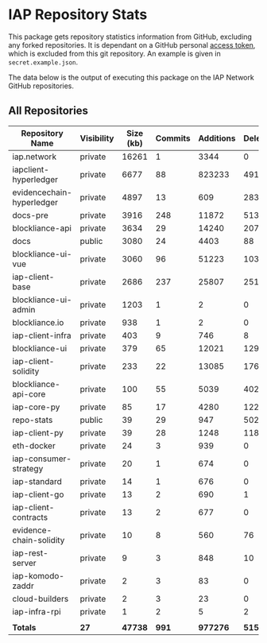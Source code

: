 # IAP Repository Stats

This package gets repository statistics information from GitHub, excluding any forked repositories. It is dependant on a GitHub personal [access token](https://github.com/settings/tokens), which is excluded from this git repository. An example is given in `secret.example.json`.

The data below is the output of executing this package on the IAP Network GitHub repositories.

## All Repositories

| Repository Name | Visibility | Size (kb) | Commits | Additions | Deletions | Authors |
| --------------- | ---------- | --------- | ------- | --------- | --------- | ------- |
| iap.network | private | 16261 | 1 | 3344 | 0 | 1 |
| iapclient-hyperledger | private | 6677 | 88 | 823233 | 491893 | 4 |
| evidencechain-hyperledger | private | 4897 | 13 | 609 | 283 | 2 |
| docs-pre | private | 3916 | 248 | 11872 | 5137 | 7 |
| blockliance-api | private | 3634 | 29 | 14240 | 2073 | 5 |
| docs | public | 3080 | 24 | 4403 | 88 | 5 |
| blockliance-ui-vue | private | 3060 | 96 | 51223 | 10309 | 2 |
| iap-client-base | private | 2686 | 237 | 25807 | 2512 | 7 |
| blockliance-ui-admin | private | 1203 | 1 | 2 | 0 | 1 |
| blockliance.io | private | 938 | 1 | 2 | 0 | 1 |
| iap-client-infra | private | 403 | 9 | 746 | 8 | 3 |
| blockliance-ui | private | 379 | 65 | 12021 | 1294 | 4 |
| iap-client-solidity | private | 233 | 22 | 13085 | 176 | 4 |
| blockliance-api-core | private | 100 | 55 | 5039 | 402 | 2 |
| iap-core-py | private | 85 | 17 | 4280 | 122 | 2 |
| repo-stats | public | 39 | 29 | 947 | 502 | 1 |
| iap-client-py | private | 39 | 28 | 1248 | 118 | 3 |
| eth-docker | private | 24 | 3 | 939 | 0 | 3 |
| iap-consumer-strategy | private | 20 | 1 | 674 | 0 | 1 |
| iap-standard | private | 14 | 1 | 676 | 0 | 1 |
| iap-client-go | private | 13 | 2 | 690 | 1 | 2 |
| iap-client-contracts | private | 13 | 2 | 677 | 0 | 2 |
| evidence-chain-solidity | private | 10 | 8 | 560 | 76 | 2 |
| iap-rest-server | private | 9 | 3 | 848 | 10 | 1 |
| iap-komodo-zaddr | private | 2 | 3 | 83 | 0 | 1 |
| cloud-builders | private | 2 | 3 | 23 | 0 | 2 |
| iap-infra-rpi | private | 1 | 2 | 5 | 2 | 1 |
| | | | | | | |
| **Totals** | **27** | **47738** | **991** | **977276** | **515006** | **7** |
